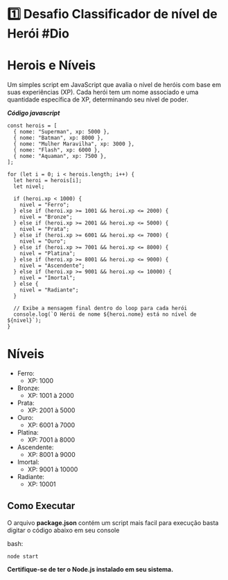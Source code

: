# 1️⃣ Desafio Classificador de nível de Herói #Dio


# Herois e Níveis
Um simples script em JavaScript que avalia o nível de heróis com base em suas experiências (XP). Cada herói tem um nome associado e uma quantidade específica de XP, determinando seu nível de poder.

***Código javascript***

````
const herois = [
  { nome: "Superman", xp: 5000 },
  { nome: "Batman", xp: 8000 },
  { nome: "Mulher Maravilha", xp: 3000 },
  { nome: "Flash", xp: 6000 },
  { nome: "Aquaman", xp: 7500 },
];

for (let i = 0; i < herois.length; i++) {
  let heroi = herois[i];
  let nivel;

  if (heroi.xp < 1000) {
    nivel = "Ferro";
  } else if (heroi.xp >= 1001 && heroi.xp <= 2000) {
    nivel = "Bronze";
  } else if (heroi.xp >= 2001 && heroi.xp <= 5000) {
    nivel = "Prata";
  } else if (heroi.xp >= 6001 && heroi.xp <= 7000) {
    nivel = "Ouro";
  } else if (heroi.xp >= 7001 && heroi.xp <= 8000) {
    nivel = "Platina";
  } else if (heroi.xp >= 8001 && heroi.xp <= 9000) {
    nivel = "Ascendente";
  } else if (heroi.xp >= 9001 && heroi.xp <= 10000) {
    nivel = "Imortal";
  } else {
    nivel = "Radiante";
  }

  // Exibe a mensagem final dentro do loop para cada herói
  console.log(`O Herói de nome ${heroi.nome} está no nível de ${nivel}`);
}

````

# Níveis
- Ferro: 
    - XP: 1000
- Bronze:
    - XP: 1001 à 2000
- Prata: 
    - XP: 2001 à 5000
- Ouro: 
    - XP: 6001 à 7000
- Platina: 
    - XP: 7001 à 8000
- Ascendente: 
    - XP: 8001 à 9000
- Imortal: 
    - XP: 9001 à 10000
- Radiante: 
    - XP: 10001
## Como Executar
O arquivo **package.json** contém um script mais facil para execução basta digitar o código abaixo em seu console

bash:

``node start``

**Certifique-se de ter o Node.js instalado em seu sistema.**